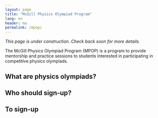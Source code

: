```yaml
---
layout: page
title: "McGill Physics Olympiad Program"
lang: en
header: no
permalink: /mpop/
---
```

*This page is under construction. Check back soon for more details.*

The McGill Physics Olympiad Program (MPOP) is a program to provide mentorship and practice sessions to students interested in participating in competitive physics olympiads.

## What are physics olympiads?

## Who should sign-up?

## To sign-up
